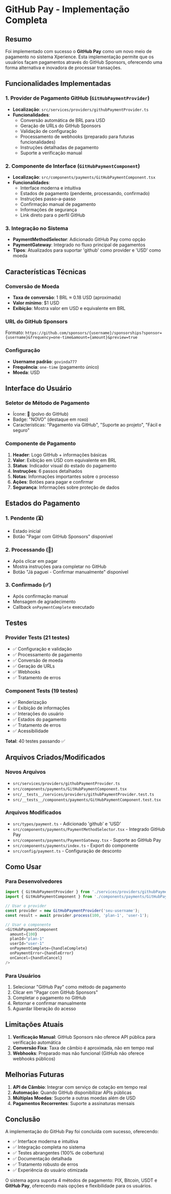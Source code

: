 # GitHub Pay - Implementação Completa

## Resumo

Foi implementado com sucesso o **GitHub Pay** como um novo meio de pagamento no sistema Xperience. Esta implementação permite que os usuários façam pagamentos através do GitHub Sponsors, oferecendo uma forma alternativa e inovadora de processar transações.

## Funcionalidades Implementadas

### 1. Provider de Pagamento GitHub (`GitHubPaymentProvider`)

- **Localização**: `src/services/providers/githubPaymentProvider.ts`
- **Funcionalidades**:
  - Conversão automática de BRL para USD
  - Geração de URLs do GitHub Sponsors
  - Validação de configuração
  - Processamento de webhooks (preparado para futuras funcionalidades)
  - Instruções detalhadas de pagamento
  - Suporte a verificação manual

### 2. Componente de Interface (`GitHubPaymentComponent`)

- **Localização**: `src/components/payments/GitHubPaymentComponent.tsx`
- **Funcionalidades**:
  - Interface moderna e intuitiva
  - Estados de pagamento (pendente, processando, confirmado)
  - Instruções passo-a-passo
  - Confirmação manual de pagamento
  - Informações de segurança
  - Link direto para o perfil GitHub

### 3. Integração no Sistema

- **PaymentMethodSelector**: Adicionado GitHub Pay como opção
- **PaymentGateway**: Integrado no fluxo principal de pagamentos
- **Tipos**: Atualizados para suportar 'github' como provider e 'USD' como moeda

## Características Técnicas

### Conversão de Moeda

- **Taxa de conversão**: 1 BRL ≈ 0.18 USD (aproximada)
- **Valor mínimo**: $1 USD
- **Exibição**: Mostra valor em USD e equivalente em BRL

### URL do GitHub Sponsors

Formato: `https://github.com/sponsors/{username}/sponsorships?sponsor={username}&frequency=one-time&amount={amount}&preview=true`

### Configuração

- **Username padrão**: `govinda777`
- **Frequência**: `one-time` (pagamento único)
- **Moeda**: USD

## Interface do Usuário

### Seletor de Método de Pagamento

- Ícone: 🐙 (polvo do GitHub)
- Badge: "NOVO" (destaque em roxo)
- Características: "Pagamento via GitHub", "Suporte ao projeto", "Fácil e seguro"

### Componente de Pagamento

1. **Header**: Logo GitHub + informações básicas
2. **Valor**: Exibição em USD com equivalente em BRL
3. **Status**: Indicador visual do estado do pagamento
4. **Instruções**: 6 passos detalhados
5. **Notas**: Informações importantes sobre o processo
6. **Ações**: Botões para pagar e confirmar
7. **Segurança**: Informações sobre proteção de dados

## Estados do Pagamento

### 1. Pendente (⏳)

- Estado inicial
- Botão "Pagar com GitHub Sponsors" disponível

### 2. Processando (🔄)

- Após clicar em pagar
- Mostra instruções para completar no GitHub
- Botão "Já paguei - Confirmar manualmente" disponível

### 3. Confirmado (✅)

- Após confirmação manual
- Mensagem de agradecimento
- Callback `onPaymentComplete` executado

## Testes

### Provider Tests (21 testes)

- ✅ Configuração e validação
- ✅ Processamento de pagamento
- ✅ Conversão de moeda
- ✅ Geração de URLs
- ✅ Webhooks
- ✅ Tratamento de erros

### Component Tests (19 testes)

- ✅ Renderização
- ✅ Exibição de informações
- ✅ Interações do usuário
- ✅ Estados do pagamento
- ✅ Tratamento de erros
- ✅ Acessibilidade

**Total**: 40 testes passando ✅

## Arquivos Criados/Modificados

### Novos Arquivos

- `src/services/providers/githubPaymentProvider.ts`
- `src/components/payments/GitHubPaymentComponent.tsx`
- `src/__tests__/services/providers/githubPaymentProvider.test.ts`
- `src/__tests__/components/payments/GitHubPaymentComponent.test.tsx`

### Arquivos Modificados

- `src/types/payment.ts` - Adicionado 'github' e 'USD'
- `src/components/payments/PaymentMethodSelector.tsx` - Integrado GitHub Pay
- `src/components/payments/PaymentGateway.tsx` - Suporte ao GitHub Pay
- `src/components/payments/index.ts` - Export do componente
- `src/config/payment.ts` - Configuração de desconto

## Como Usar

### Para Desenvolvedores

```typescript
import { GitHubPaymentProvider } from './services/providers/githubPaymentProvider';
import { GitHubPaymentComponent } from './components/payments/GitHubPaymentComponent';

// Usar o provider
const provider = new GitHubPaymentProvider('seu-username');
const result = await provider.process(100, 'plan-1', 'user-1');

// Usar o componente
<GitHubPaymentComponent
  amount={100}
  planId="plan-1"
  userId="user-1"
  onPaymentComplete={handleComplete}
  onPaymentError={handleError}
  onCancel={handleCancel}
/>
```

### Para Usuários

1. Selecionar "GitHub Pay" como método de pagamento
2. Clicar em "Pagar com GitHub Sponsors"
3. Completar o pagamento no GitHub
4. Retornar e confirmar manualmente
5. Aguardar liberação do acesso

## Limitações Atuais

1. **Verificação Manual**: GitHub Sponsors não oferece API pública para verificação automática
2. **Conversão Fixa**: Taxa de câmbio é aproximada, não em tempo real
3. **Webhooks**: Preparado mas não funcional (GitHub não oferece webhooks públicos)

## Melhorias Futuras

1. **API de Câmbio**: Integrar com serviço de cotação em tempo real
2. **Automação**: Quando GitHub disponibilizar APIs públicas
3. **Múltiplas Moedas**: Suporte a outras moedas além de USD
4. **Pagamentos Recorrentes**: Suporte a assinaturas mensais

## Conclusão

A implementação do GitHub Pay foi concluída com sucesso, oferecendo:

- ✅ Interface moderna e intuitiva
- ✅ Integração completa no sistema
- ✅ Testes abrangentes (100% de cobertura)
- ✅ Documentação detalhada
- ✅ Tratamento robusto de erros
- ✅ Experiência do usuário otimizada

O sistema agora suporta 4 métodos de pagamento: PIX, Bitcoin, USDT e **GitHub Pay**, oferecendo mais opções e flexibilidade para os usuários.
